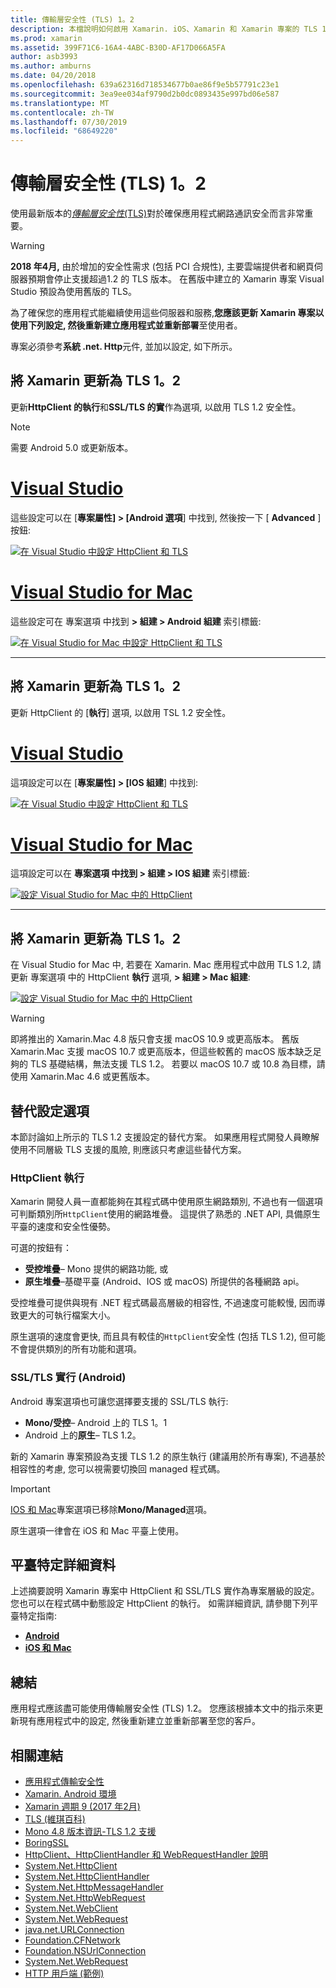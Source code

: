 ```yaml
---
title: 傳輸層安全性 (TLS) 1。2
description: 本檔說明如何啟用 Xamarin. iOS、Xamarin 和 Xamarin 專案的 TLS 1.2。 它會示範如何在 Visual Studio 2019 和 Visual Studio for Mac 中執行這項操作。
ms.prod: xamarin
ms.assetid: 399F71C6-16A4-4ABC-B30D-AF17D066A5FA
author: asb3993
ms.author: amburns
ms.date: 04/20/2018
ms.openlocfilehash: 639a62316d718534677b0ae86f9e5b57791c23e1
ms.sourcegitcommit: 3ea9ee034af9790d2b0dc0893435e997bd06e587
ms.translationtype: MT
ms.contentlocale: zh-TW
ms.lasthandoff: 07/30/2019
ms.locfileid: "68649220"
---
```

# <a name="transport-layer-security-tls-12"></a>傳輸層安全性 (TLS) 1。2

使用最新版本的[_傳輸層安全性_(TLS)](https://en.wikipedia.org/wiki/Transport_Layer_Security)對於確保應用程式網路通訊安全而言非常重要。

> [!WARNING]
> **2018 年4月,** 由於增加的安全性需求 (包括 PCI 合規性), 主要雲端提供者和網頁伺服器預期會停止支援超過1.2 的 TLS 版本。  在舊版中建立的 Xamarin 專案 Visual Studio 預設為使用舊版的 TLS。
>
> 為了確保您的應用程式能繼續使用這些伺服器和服務,**您應該更新 Xamarin 專案以使用下列設定, 然後重新建立應用程式並重新部署**至使用者。

專案必須參考**系統 .net. Http**元件, 並加以設定, 如下所示。

## <a name="update-xamarinandroid-to-tls-12"></a>將 Xamarin 更新為 TLS 1。2

更新**HttpClient 的執行**和**SSL/TLS 的實**作為選項, 以啟用 TLS 1.2 安全性。

> [!NOTE]
> 需要 Android 5.0 或更新版本。

# <a name="visual-studiotabwindows"></a>[Visual Studio](#tab/windows)

這些設定可以在 [**專案屬性] > [Android 選項**] 中找到, 然後按一下 [ **Advanced** ] 按鈕:

[![在 Visual Studio 中設定 HttpClient 和 TLS](transport-layer-security-images/android-win-sml.png)](transport-layer-security-images/android-win.png#lightbox)

# <a name="visual-studio-for-mactabmacos"></a>[Visual Studio for Mac](#tab/macos)

這些設定可在 專案選項 中找到 **> 組建 > Android 組建** 索引標籤:

[![在 Visual Studio for Mac 中設定 HttpClient 和 TLS](transport-layer-security-images/android-mac-sml.png)](transport-layer-security-images/android-mac.png#lightbox)

-----

## <a name="update-xamarinios-to-tls-12"></a>將 Xamarin 更新為 TLS 1。2

更新 HttpClient 的 [**執行**] 選項, 以啟用 TSL 1.2 安全性。

# <a name="visual-studiotabwindows"></a>[Visual Studio](#tab/windows)

這項設定可以在 [**專案屬性] > [IOS 組建**] 中找到:

[![在 Visual Studio 中設定 HttpClient 和 TLS](transport-layer-security-images/ios-win-sml.png)](transport-layer-security-images/ios-win.png#lightbox)

# <a name="visual-studio-for-mactabmacos"></a>[Visual Studio for Mac](#tab/macos)

這項設定可以在 **專案選項 中找到 > 組建 > IOS 組建** 索引標籤:

[![設定 Visual Studio for Mac 中的 HttpClient](transport-layer-security-images/ios-mac-sml.png)](transport-layer-security-images/ios-mac.png#lightbox)

-----

## <a name="update-xamarinmac-to-tls-12"></a>將 Xamarin 更新為 TLS 1。2

在 Visual Studio for Mac 中, 若要在 Xamarin. Mac 應用程式中啟用 TLS 1.2, 請更新 專案選項 中的 HttpClient **執行** 選項, **> 組建 > Mac 組建**:

[![設定 Visual Studio for Mac 中的 HttpClient](transport-layer-security-images/macos-mac-sml.png)](transport-layer-security-images/macos-mac.png#lightbox)

> [!WARNING]
> 即將推出的 Xamarin.Mac 4.8 版只會支援 macOS 10.9 或更高版本。
> 舊版 Xamarin.Mac 支援 macOS 10.7 或更高版本，但這些較舊的 macOS 版本缺乏足夠的 TLS 基礎結構，無法支援 TLS 1.2。 若要以 macOS 10.7 或 10.8 為目標，請使用 Xamarin.Mac 4.6 或更舊版本。

## <a name="alternative-configuration-options"></a>替代設定選項

本節討論如上所示的 TLS 1.2 支援設定的替代方案。
如果應用程式開發人員瞭解使用不同層級 TLS 支援的風險, 則應該只考慮這些替代方案。

### <a name="httpclient-implementation"></a>HttpClient 執行

Xamarin 開發人員一直都能夠在其程式碼中使用原生網路類別, 不過也有一個選項可判斷類別所`HttpClient`使用的網路堆疊。 這提供了熟悉的 .NET API, 具備原生平臺的速度和安全性優勢。

可選的按鈕有：

- **受控堆疊**– Mono 提供的網路功能, 或
- **原生堆疊**–基礎平臺 (Android、IOS 或 macOS) 所提供的各種網路 api。

受控堆疊可提供與現有 .NET 程式碼最高層級的相容性, 不過速度可能較慢, 因而導致更大的可執行檔案大小。

原生選項的速度會更快, 而且具有較佳的`HttpClient`安全性 (包括 TLS 1.2), 但可能不會提供類別的所有功能和選項。

### <a name="ssltls-implementation-android"></a>SSL/TLS 實行 (Android)

Android 專案選項也可讓您選擇要支援的 SSL/TLS 執行:

- **Mono/受控**– Android 上的 TLS 1。1
- Android 上的**原生**– TLS 1.2。

新的 Xamarin 專案預設為支援 TLS 1.2 的原生執行 (建議用於所有專案), 不過基於相容性的考慮, 您可以視需要切換回 managed 程式碼。

> [!IMPORTANT]
> [IOS 和 Mac](https://github.com/xamarin/release-notes-archive/blob/master/release-notes/ios/xamarin.ios_10/xamarin.ios_10.8.md)專案選項已移除**Mono/Managed**選項。
>
> 原生選項一律會在 iOS 和 Mac 平臺上使用。

## <a name="platform-specific-details"></a>平臺特定詳細資料

上述摘要說明 Xamarin 專案中 HttpClient 和 SSL/TLS 實作為專案層級的設定。 您也可以在程式碼中動態設定 HttpClient 的執行。 如需詳細資訊, 請參閱下列平臺特定指南:

- [**Android**](~/android/app-fundamentals/http-stack.md)
- [**iOS 和 Mac**](~/cross-platform/macios/http-stack.md)

## <a name="summary"></a>總結

應用程式應該盡可能使用傳輸層安全性 (TLS) 1.2。
您應該根據本文中的指示來更新現有應用程式中的設定, 然後重新建立並重新部署至您的客戶。

## <a name="related-links"></a>相關連結

- [應用程式傳輸安全性](~/ios/app-fundamentals/ats.md)
- [Xamarin. Android 環境](~/android/deploy-test/environment.md)
- [Xamarin 週期 9 (2017 年2月)](https://releases.xamarin.com/stable-release-cycle-9/)
- [TLS (維琪百科)](https://en.wikipedia.org/wiki/Transport_Layer_Security)
- [Mono 4.8 版本資訊-TLS 1.2 支援](https://www.mono-project.com/docs/about-mono/releases/4.8.0/#tls-12-support)
- [BoringSSL](https://boringssl.googlesource.com/boringssl/)
- [HttpClient、HttpClientHandler 和 WebRequestHandler 說明](https://blogs.msdn.microsoft.com/henrikn/2012/08/07/httpclient-httpclienthandler-and-webrequesthandler-explained/)
- [System.Net.HttpClient](https://msdn.microsoft.com/library/system.net.http.httpclient(v=vs.118).aspx)
- [System.Net.HttpClientHandler](https://msdn.microsoft.com/library/system.net.http.httpclienthandler(v=vs.118).aspx)
- [System.Net.HttpMessageHandler](https://msdn.microsoft.com/library/system.net.http.httpmessagehandler(v=vs.118).aspx)
- [System.Net.HttpWebRequest](https://msdn.microsoft.com/library/system.net.httpwebrequest(v=vs.110).aspx)
- [System.Net.WebClient](https://msdn.microsoft.com/library/system.net.webclient(v=vs.110).aspx)
- [System.Net.WebRequest](https://msdn.microsoft.com/library/system.net.webrequest(v=vs.110).aspx)
- [java.net.URLConnection](https://developer.android.com/reference/java/net/URLConnection.html)
- [Foundation.CFNetwork](xref:CoreFoundation.CFNetwork)
- [Foundation.NSUrlConnection](xref:Foundation.NSUrlConnection)
- [System.Net.WebRequest](https://msdn.microsoft.com/library/system.net.webrequest(v=vs.110).aspx)
- [HTTP 用戶端 (範例)](https://docs.microsoft.com/samples/xamarin/ios-samples/httpclient/)
